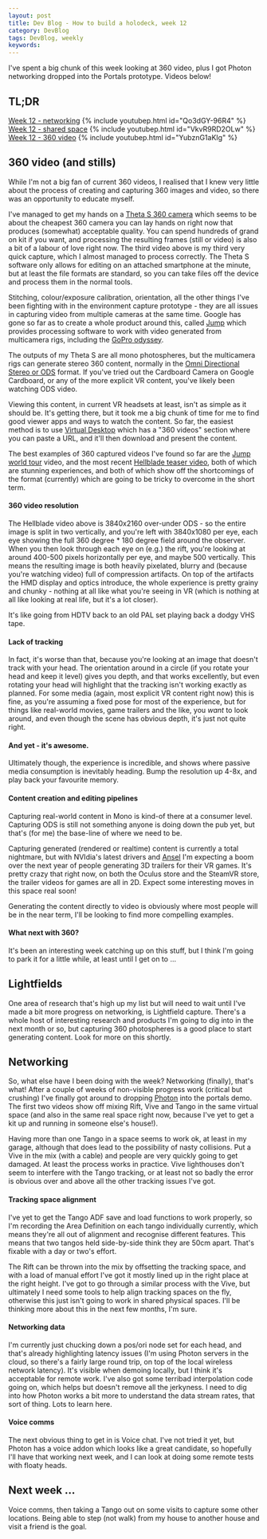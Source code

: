 ```yaml
---
layout: post
title: Dev Blog - How to build a holodeck, week 12
category: DevBlog
tags: DevBlog, weekly
keywords: 
---
```


I've spent a big chunk of this week looking at 360 video, plus
I got Photon networking dropped into the Portals prototype. Videos
below!

## TL;DR

[Week 12 - networking](https://www.youtube.com/watch?v=Qo3dGY-96R4)
{% include youtubep.html id="Qo3dGY-96R4" %}
[Week 12 - shared space](https://www.youtube.com/watch?v=VkvR9RD2OLw)
{% include youtubep.html id="VkvR9RD2OLw" %}
[Week 12 - 360 video](https://www.youtube.com/watch?v=YubznG1aKIg)
{% include youtubep.html id="YubznG1aKIg" %}

## 360 video (and stills)

While I'm not a big fan of current 360 videos, I realised that I knew
very little about the process of creating and capturing 360 images and
video, so there was an opportunity to educate myself.

I've managed to get my hands on a [Theta S 360 camera](https://theta360.com/uk/about/theta/s.html)
which seems to be about the cheapest 360 camera you can lay hands on right now
that produces (somewhat) acceptable quality. You can spend hundreds of grand
on kit if you want, and processing the resulting frames (still or video) is
also a bit of a labour of love right now. The third video above is my third
very quick capture, which I almost managed to process correctly. The Theta S
software only allows for editing on an attached smartphone at the minute, but
at least the file formats are standard, so you can take files off the device
and process them in the normal tools.

Stitching, colour/exposure calibration, orientation, all the other things I've been fighting
with in the environment capture prototype - they are all issues in capturing
video from multiple cameras at the same time. Google has gone so far as to create
a whole product around this, called [Jump](https://www.google.com/get/cardboard/jump/)
which provides processing software to work with video generated from multicamera rigs,
including the [GoPro odyssey](https://gopro.com/odyssey).

The outputs of my Theta S are all mono photospheres, but the multicamera rigs can
generate stereo 360 content, normally in the
[Omni Directional Stereo or ODS](https://developers.google.com/cardboard/jump/rendering-ods-content.pdf)
format.
If you've tried out the Cardboard Camera on Google Cardboard, or any of the more explicit VR
content, you've likely been watching ODS video.

Viewing this content, in current VR headsets at least, isn't as simple as it should be.
It's getting there, but it took me a big chunk of time for me to find good viewer apps
and ways to watch the content. So far, the easiest method is to use
[Virtual Desktop](http://store.steampowered.com/app/382110/) which has a "360 videos" section where you
can paste a URL, and it'll then download and present the content.

The best examples of 360 captured videos I've found so far are the
[Jump world tour](https://www.youtube.com/watch?v=xPhdLz2Ebfw) video, and the most recent [Hellblade
teaser video](https://www.youtube.com/watch?v=fDyPppFLAlI), both of which are stunning
experiences, and both of which show off the shortcomings of the format (currently) which
are going to be tricky to overcome in the short term.

#### 360 video resolution

The Hellblade video above is 3840x2160 over-under ODS - so the entire image is split in two
vertically, and you're left with 3840x1080 per eye, each eye showing the full 360 degree * 180 degree
field around the observer. When you then look through each eye on (e.g.) the rift, you're looking
at around 400-500 pixels horizontally per eye, and maybe 500 vertically. This means the
resulting image is both heavily pixelated, blurry and (because you're watching video) full of
compression artifacts. On top of the artifacts the HMD display and optics introduce, the
whole experience is pretty grainy and chunky - nothing at all like what you're seeing in
VR (which is nothing at all like looking at real life, but it's a lot closer).

It's like going from HDTV back to an old PAL set playing back a dodgy VHS tape.

#### Lack of tracking

In fact, it's worse than that, because you're looking at an image that doesn't track with
your head. The orientation around in a circle (if you rotate your head and keep it level)
gives you depth, and that works excellently, but even rotating your head will highlight
that the tracking isn't working exactly as planned. For some media (again, most explicit
VR content right now) this is fine, as you're assuming a fixed pose for most of the experience,
but for things like real-world movies, game trailers and the like, you *want* to look around,
and even though the scene has obvious depth, it's just not quite right.

#### And yet - it's awesome.

Ultimately though, the experience is incredible, and shows where passive media consumption
is inevitably heading. Bump the resolution up 4-8x, and play back your favourite memory.

#### Content creation and editing pipelines

Capturing real-world content in Mono is kind-of there at a consumer level. Capturing ODS is
still not something anyone is doing down the pub yet, but that's (for me) the base-line of
where we need to be.

Capturing generated (rendered or realtime) content is currently a total nightmare, but with
NVIdia's latest drivers and [Ansel](http://www.geforce.com/hardware/technology/ansel) I'm
expecting a boom over the next year of people generating 3D trailers for their VR games.
It's pretty crazy that right now, on both the Oculus store and the SteamVR store, the
trailer videos for games are all in 2D. Expect some interesting moves in this space real
soon!

Generating the content directly to video is obviously where most people will be in the near
term, I'll be looking to find more compelling examples.

#### What next with 360?

It's been an interesting week catching up on this stuff, but I think I'm going to park it
for a little while, at least until I get on to ...

## Lightfields

One area of research that's high up my list but will need to wait until I've made a bit more progress
on networking, is Lightfield capture. There's a whole host of interesting research and products
I'm going to dig into in the next month or so, but capturing 360 photospheres is a good place to
start generating content. Look for more on this shortly.

## Networking

So, what else have I been doing with the week? Networking (finally), that's what! After
a couple of weeks of non-visible progress work (critical but crushing) I've finally got around
to dropping [Photon](https://www.photonengine.com/en/PUN) into the portals demo. The first
two videos show off mixing Rift, Vive and Tango in the same virtual space (and also in the same
real space right now, because I've yet to get a kit up and running in someone else's house!).

Having more than one Tango in a space seems to work ok, at least in my garage, although that
does lead to the possibility of nasty collisions. Put a Vive in the mix (with a cable) and people
are very quickly going to get damaged. At least the process works in practice. Vive lighthouses
don't seem to interfere with the Tango tracking, or at least not so badly the error is obvious
over and above all the other tracking issues I've got.

#### Tracking space alignment

I've yet to get the Tango ADF save and load functions to work properly, so I'm recording the
Area Definition on each tango individually currently, which means they're all out of alignment
and recognise different features. This means that two tangos held side-by-side think they are
50cm apart. That's fixable with a day or two's effort.

The Rift can be thrown into the mix by offsetting the tracking space, and with a load of manual
effort I've got it mostly lined up in the right place at the right height. I've got to go
through a similar process with the Vive, but ultimately I need some tools to help align tracking
spaces on the fly, otherwise this just isn't going to work in shared physical spaces. I'll
be thinking more about this in the next few months, I'm sure.

#### Networking data

I'm currently just chucking down a pos/ori node set for each head, and that's already highlighting
latency issues (I'm using Photon servers in the cloud, so there's a fairly large round trip, on top
of the local wireless network latency). It's visible when demoing locally, but I think it's acceptable
for remote work. I've also got some terribad interpolation code going on, which helps but doesn't
remove all the jerkyness. I need to dig into how Photon works a bit more to understand the data
stream rates, that sort of thing. Lots to learn here.

#### Voice comms

The next obvious thing to get in is Voice chat. I've not tried it yet, but Photon has a voice addon
which looks like a great candidate, so hopefully I'll have that working next week, and I can
look at doing some remote tests with floaty heads.


## Next week ...

Voice comms, then taking a Tango out on some visits to capture some other locations. Being able
to step (not walk) from my house to another house and visit a friend is the goal.




